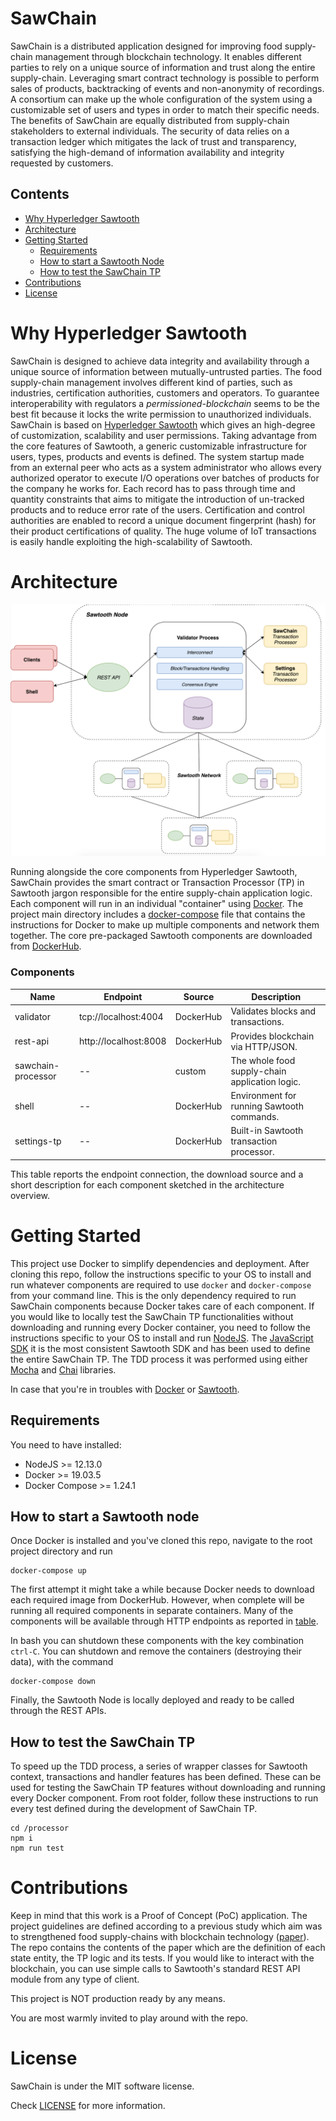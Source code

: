 # SawChain
SawChain is a distributed application designed for improving food supply-chain management through blockchain technology.
It enables different parties to rely on a unique source of information and trust along the entire supply-chain. 
Leveraging smart contract technology is possible to perform sales of products, backtracking of events and non-anonymity of recordings.
A consortium can make up the whole configuration of the system using a customizable set of users and types in order to match their specific needs.
The benefits of SawChain are equally distributed from supply-chain stakeholders to external individuals. The security of data relies
on a transaction ledger which mitigates the lack of trust and transparency, satisfying the high-demand of information availability and integrity requested by customers.

## Contents
- [Why Hyperledger Sawtooth](#why-hyperledger-sawtooth)
- [Architecture](#architecture)
- [Getting Started](#getting-started)
    * [Requirements](#requirements)
    * [How to start a Sawtooth Node](#how-to-start-a-sawtooth-node)
    * [How to test the SawChain TP](#how-to-test-the-sawchain-tp)
- [Contributions](#contributions)
- [License](#license)

# Why Hyperledger Sawtooth
SawChain is designed to achieve data integrity and availability through a unique source of information between mutually-untrusted parties.
The food supply-chain management involves different kind of parties, such as industries, certification authorities, customers and operators. 
To guarantee interoperability with regulators a *permissioned-blockchain* seems to be the best fit because it locks the write permission to unauthorized individuals.
SawChain is based on [Hyperledger Sawtooth](https://www.hyperledger.org/projects/sawtooth) which gives an high-degree of customization, scalability and user permissions.
Taking advantage from the core features of Sawtooth, a generic customizable infrastructure for users, types, products and events is defined.
The system startup made from an external peer who acts as a system administrator who allows every authorized operator to execute I/O operations over batches of products for the company he works for.
Each record has to pass through time and quantity constraints that aims to mitigate the introduction of un-tracked products and to reduce error rate of the users. 
Certification and control authorities are enabled to record a unique document fingerprint (hash) for their product certifications of quality.
The huge volume of IoT transactions is easily handle exploiting the high-scalability of Sawtooth.

# Architecture 
![Architecture overview](./images/architecture.png)

Running alongside the core components from Hyperledger Sawtooth, SawChain provides the smart contract or Transaction Processor (TP) in Sawtooth jargon
responsible for the entire supply-chain application logic. Each component will run in an individual "container" using [Docker](https://www.docker.com/products/container-runtime).
The project main directory includes a [docker-compose](docker-compose.yaml) file that contains the instructions for Docker to make up multiple components and network them together. 
The core pre-packaged Sawtooth components are downloaded from [DockerHub](https://hub.docker.com/search/?q=sawtooth&type=image).

### Components

| Name                   | Endpoint              | Source    | Description
| ---------------------- | --------------------- | --------- | ------------------------
| validator              | tcp://localhost:4004  | DockerHub | Validates blocks and transactions.
| rest-api               | http://localhost:8008 | DockerHub | Provides blockchain via HTTP/JSON.
| sawchain-processor     | --                    | custom    | The whole food supply-chain application logic.
| shell                  | --                    | DockerHub | Environment for running Sawtooth commands.
| settings-tp            | --                    | DockerHub | Built-in Sawtooth transaction processor.

This table reports the endpoint connection, the download source and a short description for each component sketched in the architecture overview. 

# Getting Started
This project use Docker to simplify dependencies and deployment.
After cloning this repo, follow the instructions specific to your OS to install and run whatever components are required 
to use `docker` and `docker-compose` from your command line. 
This is the only dependency required to run SawChain components because Docker takes care of each component.
If you would like to locally test the SawChain TP functionalities without downloading and running every Docker container, you need to follow the instructions specific 
to your OS to install and run [NodeJS](https://nodejs.org/en/download/).
The [JavaScript SDK](https://github.com/hyperledger/sawtooth-sdk-javascript) it is the most consistent Sawtooth SDK and has been used to define the entire SawChain TP.
The TDD process it was performed using either [Mocha](https://github.com/mochajs/mocha) and [Chai](https://github.com/chaijs/chai) libraries.

In case that you're in troubles with [Docker](https://www.docker.com/sites/default/files/d8/2019-09/docker-cheat-sheet.pdf) or [Sawtooth](https://sawtooth.hyperledger.org/docs/core/releases/latest/introduction.html).

## Requirements
You need to have installed:
- NodeJS >= 12.13.0
- Docker >= 19.03.5
- Docker Compose >= 1.24.1

## How to start a Sawtooth node
Once Docker is installed and you've cloned this repo, navigate to the root project directory and run

```
docker-compose up
```

The first attempt it might take a while because Docker needs to download each required image from DockerHub.
However, when complete will be running all required components in separate containers.
Many of the components will be available through HTTP endpoints as reported in [table](#components).

In bash you can shutdown these components with the key combination `ctrl-C`. 
You can shutdown and remove the containers (destroying their data), with the command

```
docker-compose down
```

Finally, the Sawtooth Node is locally deployed and ready to be called through the REST APIs.

## How to test the SawChain TP
To speed up the TDD process, a series of wrapper classes for Sawtooth context, transactions and handler features has been defined.
These can be used for testing the SawChain TP features without downloading and running every Docker component.
From root folder, follow these instructions to run every test defined during the development of SawChain TP.

```
cd /processor
npm i
npm run test
```

# Contributions
Keep in mind that this work is a Proof of Concept (PoC) application. The project guidelines are defined according to a previous study which aim was to strengthened 
food supply-chains with blockchain technology ([paper](https://bit.ly/36OYrvn)).
The repo contains the contents of the paper which are the definition of each state entity, the TP logic and its tests. 
If you would like to interact with the blockchain, you can use simple calls to Sawtooth's standard REST API module from any type of client.

This project is NOT production ready by any means. 

You are most warmly invited to play around with the repo.

# License
SawChain is under the MIT software license. 

Check [LICENSE](https://github.com/Jeeiii/SawChain/blob/master/LICENSE) for more information.
